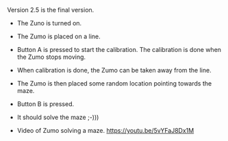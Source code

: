 Version 2.5 is the final version.

- The Zuno is turned on.
- The Zumo is placed on a line.
- Button A is pressed to start the calibration. The calibration is done when the Zumo stops moving.
- When calibration is done, the Zumo can be taken away from the line.
- The Zumo is then placed some random location pointing towards the maze.
- Button B is pressed.
- It should solve the maze ;-)))

- Video of Zumo solving a maze.
https://youtu.be/5vYFaJ8Dx1M
